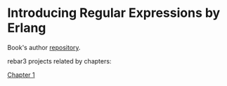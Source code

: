 # Introducing Regular Expressions by Erlang

Book's author [repository](https://github.com/michaeljamesfitzgerald/Introducing-Regular-Expressions).

rebar3 projects related by chapters:

[Chapter 1](code/ch01)

